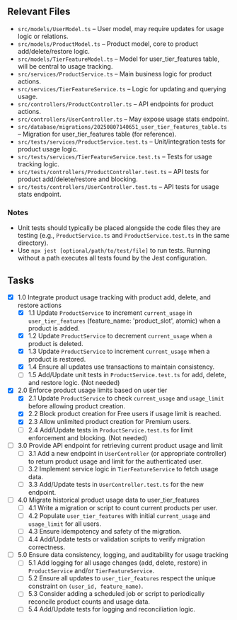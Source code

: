 ## Relevant Files

- `src/models/UserModel.ts` – User model, may require updates for usage logic or relations.
- `src/models/ProductModel.ts` – Product model, core to product add/delete/restore logic.
- `src/models/TierFeatureModel.ts` – Model for user_tier_features table, will be central to usage tracking.
- `src/services/ProductService.ts` – Main business logic for product actions.
- `src/services/TierFeatureService.ts` – Logic for updating and querying usage.
- `src/controllers/ProductController.ts` – API endpoints for product actions.
- `src/controllers/UserController.ts` – May expose usage stats endpoint.
- `src/database/migrations/20250807140651_user_tier_features_table.ts` – Migration for user_tier_features table (for reference).
- `src/tests/services/ProductService.test.ts` – Unit/integration tests for product usage logic.
- `src/tests/services/TierFeatureService.test.ts` – Tests for usage tracking logic.
- `src/tests/controllers/ProductController.test.ts` – API tests for product add/delete/restore and blocking.
- `src/tests/controllers/UserController.test.ts` – API tests for usage stats endpoint.

### Notes

- Unit tests should typically be placed alongside the code files they are testing (e.g., `ProductService.ts` and `ProductService.test.ts` in the same directory).
- Use `npx jest [optional/path/to/test/file]` to run tests. Running without a path executes all tests found by the Jest configuration.

## Tasks

- [x] 1.0 Integrate product usage tracking with product add, delete, and restore actions
  - [x] 1.1 Update `ProductService` to increment `current_usage` in `user_tier_features` (feature_name: 'product_slot', atomic) when a product is added.
  - [x] 1.2 Update `ProductService` to decrement `current_usage` when a product is deleted.
  - [x] 1.3 Update `ProductService` to increment `current_usage` when a product is restored.
  - [x] 1.4 Ensure all updates use transactions to maintain consistency.
  - [ ] 1.5 Add/Update unit tests in `ProductService.test.ts` for add, delete, and restore logic. (Not needed)

- [x] 2.0 Enforce product usage limits based on user tier
  - [x] 2.1 Update `ProductService` to check `current_usage` and `usage_limit` before allowing product creation.
  - [x] 2.2 Block product creation for Free users if usage limit is reached.
  - [x] 2.3 Allow unlimited product creation for Premium users.
  - [ ] 2.4 Add/Update tests in `ProductService.test.ts` for limit enforcement and blocking. (Not needed)

- [ ] 3.0 Provide API endpoint for retrieving current product usage and limit
  - [ ] 3.1 Add a new endpoint in `UserController` (or appropriate controller) to return product usage and limit for the authenticated user.
  - [ ] 3.2 Implement service logic in `TierFeatureService` to fetch usage data.
  - [ ] 3.3 Add/Update tests in `UserController.test.ts` for the new endpoint.

- [ ] 4.0 Migrate historical product usage data to user_tier_features
  - [ ] 4.1 Write a migration or script to count current products per user.
  - [ ] 4.2 Populate `user_tier_features` with initial `current_usage` and `usage_limit` for all users.
  - [ ] 4.3 Ensure idempotency and safety of the migration.
  - [ ] 4.4 Add/Update tests or validation scripts to verify migration correctness.

- [ ] 5.0 Ensure data consistency, logging, and auditability for usage tracking
  - [ ] 5.1 Add logging for all usage changes (add, delete, restore) in `ProductService` and/or `TierFeatureService`.
  - [ ] 5.2 Ensure all updates to `user_tier_features` respect the unique constraint on `(user_id, feature_name)`.
  - [ ] 5.3 Consider adding a scheduled job or script to periodically reconcile product counts and usage data.
  - [ ] 5.4 Add/Update tests for logging and reconciliation logic.

